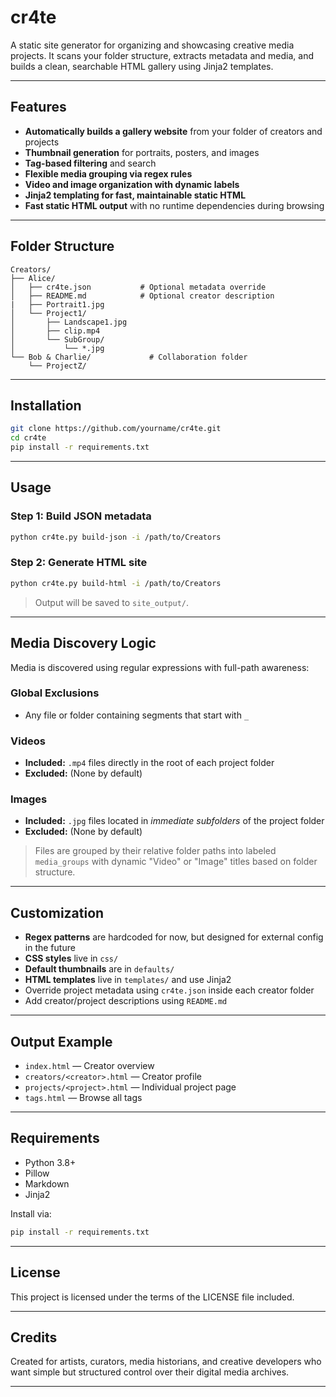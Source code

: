 # cr4te

A static site generator for organizing and showcasing creative media projects. It scans your folder structure, extracts metadata and media, and builds a clean, searchable HTML gallery using Jinja2 templates.

---

## Features

- **Automatically builds a gallery website** from your folder of creators and projects
- **Thumbnail generation** for portraits, posters, and images
- **Tag-based filtering** and search
- **Flexible media grouping via regex rules**
- **Video and image organization with dynamic labels**
- **Jinja2 templating for fast, maintainable static HTML**
- **Fast static HTML output** with no runtime dependencies during browsing

---

## Folder Structure

```
Creators/
├── Alice/
│   ├── cr4te.json           # Optional metadata override
│   ├── README.md            # Optional creator description
|   ├── Portrait1.jpg
│   └── Project1/
│       ├── Landscape1.jpg
│       ├── clip.mp4
│       └── SubGroup/
│           └── *.jpg
└── Bob & Charlie/             # Collaboration folder
    └── ProjectZ/
```

---

## Installation

```bash
git clone https://github.com/yourname/cr4te.git
cd cr4te
pip install -r requirements.txt
```

---

## Usage

### Step 1: Build JSON metadata

```bash
python cr4te.py build-json -i /path/to/Creators
```

### Step 2: Generate HTML site

```bash
python cr4te.py build-html -i /path/to/Creators
```

> Output will be saved to `site_output/`.

---

## Media Discovery Logic

Media is discovered using regular expressions with full-path awareness:

### Global Exclusions

- Any file or folder containing segments that start with `_`

### Videos

- **Included:** `.mp4` files directly in the root of each project folder
- **Excluded:** (None by default)

### Images

- **Included:** `.jpg` files located in *immediate subfolders* of the project folder
- **Excluded:** (None by default)

> Files are grouped by their relative folder paths into labeled `media_groups` with dynamic "Video" or "Image" titles based on folder structure.

---

## Customization

- **Regex patterns** are hardcoded for now, but designed for external config in the future
- **CSS styles** live in `css/`
- **Default thumbnails** are in `defaults/`
- **HTML templates** live in `templates/` and use Jinja2
- Override project metadata using `cr4te.json` inside each creator folder
- Add creator/project descriptions using `README.md`

---

## Output Example

- `index.html` — Creator overview
- `creators/<creator>.html` — Creator profile
- `projects/<project>.html` — Individual project page
- `tags.html` — Browse all tags

---

## Requirements

- Python 3.8+
- Pillow
- Markdown
- Jinja2

Install via:

```bash
pip install -r requirements.txt
```

---

## License

This project is licensed under the terms of the LICENSE file included.

---

## Credits

Created for artists, curators, media historians, and creative developers who want simple but structured control over their digital media archives.

---


